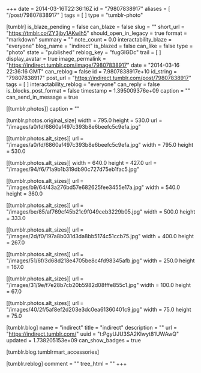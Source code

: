 +++
date = 2014-03-16T22:36:16Z
id = "79807838917"
aliases = [ "/post/79807838917" ]
tags = [ ]
type = "tumblr-photo"

[tumblr]
is_blaze_pending = false
can_blaze = false
slug = ""
short_url = "https://tmblr.co/ZY3jby1AKwlh5"
should_open_in_legacy = true
format = "markdown"
summary = ""
note_count = 0.0
interactability_blaze = "everyone"
blog_name = "indirect"
is_blazed = false
can_like = false
type = "photo"
state = "published"
reblog_key = "fugGIGDc"
trail = [ ]
display_avatar = true
image_permalink = "https://indirect.tumblr.com/image/79807838917"
date = "2014-03-16 22:36:16 GMT"
can_reblog = false
id = 7.9807838917e+10
id_string = "79807838917"
post_url = "https://indirect.tumblr.com/post/79807838917"
tags = [ ]
interactability_reblog = "everyone"
can_reply = false
is_blocks_post_format = false
timestamp = 1.395009376e+09
caption = ""
can_send_in_message = true

[[tumblr.photos]]
caption = ""

[tumblr.photos.original_size]
width = 795.0
height = 530.0
url = "/images/a0/fd/6860af497c393b8e6beefc5c9efa.jpg"

[[tumblr.photos.alt_sizes]]
url = "/images/a0/fd/6860af497c393b8e6beefc5c9efa.jpg"
width = 795.0
height = 530.0

[[tumblr.photos.alt_sizes]]
width = 640.0
height = 427.0
url = "/images/94/f6/71a9b1b319db90c727d75eb1fac5.jpg"

[[tumblr.photos.alt_sizes]]
url = "/images/b9/64/43a276bd57e682625fee3455e17a.jpg"
width = 540.0
height = 360.0

[[tumblr.photos.alt_sizes]]
url = "/images/be/85/af769cf45b21c9f049ceb3229b05.jpg"
width = 500.0
height = 333.0

[[tumblr.photos.alt_sizes]]
url = "/images/2d/f0/197a8b031d3da8bb5174c51ccb75.jpg"
width = 400.0
height = 267.0

[[tumblr.photos.alt_sizes]]
url = "/images/51/6f/3d68d218e4705be8c4fd98345afb.jpg"
width = 250.0
height = 167.0

[[tumblr.photos.alt_sizes]]
url = "/images/31/9e/f7e28b7cb20b5982d08fffe855c1.jpg"
width = 100.0
height = 67.0

[[tumblr.photos.alt_sizes]]
url = "/images/40/2f/5af8ef2d203e3dc0ea61360401c9.jpg"
width = 75.0
height = 75.0

[tumblr.blog]
name = "indirect"
title = "indirect"
description = ""
url = "https://indirect.tumblr.com/"
uuid = "t:PgyUJU3SA2Klwyt81UWAwQ"
updated = 1.738205153e+09
can_show_badges = true

[tumblr.blog.tumblrmart_accessories]

[tumblr.reblog]
comment = ""
tree_html = ""
+++
